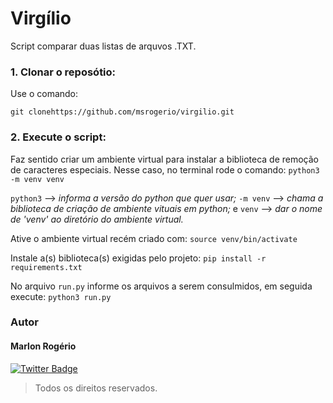# Virgílio

Script comparar duas listas de arquvos .TXT.

### 1. Clonar o reposótio:

Use o comando:

`git clonehttps://github.com/msrogerio/virgilio.git`


### 2. Execute o script:

Faz sentido criar um ambiente virtual para instalar a biblioteca de remoção de caracteres especiais. 
Nesse caso, no terminal rode o comando:
`python3 -m venv venv`

`python3` --> *informa a versão do python que quer usar;*
`-m venv` --> *chama a biblioteca de criação de ambiente vituais em python;* e
`venv` --> *dar o nome de 'venv' ao diretório do ambiente virtual.*

Ative o ambiente virtual recém criado com: 
`source venv/bin/activate`

Instale a(s) biblioteca(s) exigidas pelo projeto:
`pip install -r requirements.txt`

No arquivo `run.py` informe os arquivos a serem consulmidos, em seguida execute:
`python3 run.py`

### Autor

#### Marlon Rogério

[![Twitter Badge](https://img.shields.io/badge/-@MarlonRogrio3-1ca0f1?style=flat-square&labelColor=1ca0f1&logo=twitter&logoColor=white&link=https://twitter.com/MarlonRogrio3)](https://twitter.com/MarlonRogrio3) 


<blockquote>
    Todos os direitos reservados.
</blockquote>
